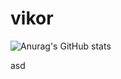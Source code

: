 # vikor

![Anurag's GitHub stats](https://github-readme-stats.vercel.app/api?username=Viktor-Hugo&show_icons=true&theme=transparent)





asd
